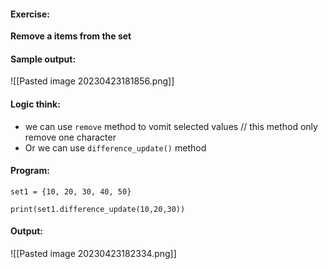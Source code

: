 #### Exercise:
**Remove a items from the set**

#### Sample output:

![[Pasted image 20230423181856.png]]


#### Logic think:

* we can use `remove` method to vomit selected values // this method only remove one character
* Or we can use `difference_update()` method

#### Program:

```
set1 = {10, 20, 30, 40, 50}

print(set1.difference_update(10,20,30))
```


#### Output:

![[Pasted image 20230423182334.png]]

